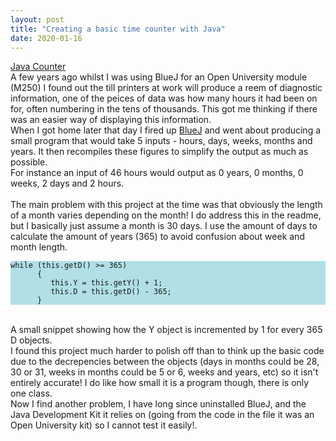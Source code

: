 ```yaml
---
layout: post
title: "Creating a basic time counter with Java"
date: 2020-01-16
---
```

<a href="https://github.com/TomParr/JavaCounter">Java Counter</a><br />
A few years ago whilst I was using BlueJ for an Open University module (M250) I found out the till printers at work
will produce a reem of diagnostic information, one of the peices of data was how many hours it had been on for,
often numbering in the tens of thousands. This got me thinking if there was an easier way of displaying this information. <br />
When I got home later that day I fired up <a href="https://www.bluej.org/">BlueJ</a> and went about producing a small program 
that would take 5 inputs - hours, days, weeks, months and years. It then recompiles these figures to simplify the output as much as possible.<br />
 For instance an input of 46 hours would output as 0 years, 0 months, 0 weeks, 2 days and 2 hours. <br /><br />
 The main problem with this project at the time was that obviously the length of a month varies depending on the month! 
 I do address this in the readme, but I basically just assume a month is 30 days. 
 I use the amount of days to calculate the amount of years (365) to avoid confusion about week and month length. <br />
 <div  style ="background-color:powderblue"><pre><code>while (this.getD() >= 365)
      {
         this.Y = this.getY() + 1;
         this.D = this.getD() - 365;
      }
</code></pre></div><br />
A small snippet showing how the Y object is incremented by 1 for every 365 D objects.<br />
I found this project much harder to polish off than to think up the basic code due to the decrepencies between the objects
(days in months could be 28, 30 or 31, weeks in months could be 5 or 6, weeks and years, etc) so it isn't entirely accurate! 
I do like how small it is a program though, there is only one class. <br />
Now I find another problem, I have long since uninstalled BlueJ, and the Java Development Kit it relies on
(going from the code in the file it was an Open University kit) so I cannot test it easily!.
